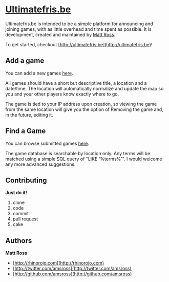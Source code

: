 # [Ultimatefris.be](http://ultimatefris.be)

Ultimatefris.be is intended to be a simple platform for announcing and joining games, with as little overhead and time spent as possible. It is development, created and maintained by [Matt Ross](http://rhinorojo.com/).

To get started, checkout [http://ultimatefris.be](http://ultimatefris.be)!



## Add a game

You can add a new games [here](http://ultimatefris.be/games/new).

All games should have a short but descriptive title, a location and a date/time.
The location will automatically normalize and update the map so you and your other players know exactly where to go.

The game is tied to your IP address upon creation, so viewing the game from the same location will give you the option of Removing the game and, in the future, editing it.



## Find a Game

You can browse submitted games [here](http://ultimatefris.be/games).

The game database is searchable by location only. Any terms will be matched using a simple SQL query of "LIKE '%terms%'". I would welcome any more advanced suggestions.



## Contributing

**Just do it!**

1. clone
2. code
3. commit
4. pull request
5. cake



## Authors

**Matt Ross**

+ [http://rhinorojo.com](http://rhinorojo.com)
+ [http://twitter.com/amsross](http://twitter.com/amsross)
+ [http://github.com/amsross](http://github.com/amsross)